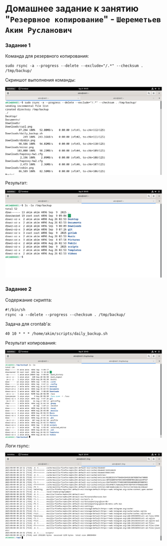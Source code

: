 # Домашнее задание к занятию "`Резервное копирование`" - `Шереметьев Аким Русланович`

### Задание 1

Команда для резервного копирования:

```
sudo rsync -a --progress --delete --exclude="/.*" --checksum . /tmp/backup/
```

Скриншот выполнения команды:

![Screen1](/img/hw11.png)

Результат:

![Screen2](/img/hw12.png)

### Задание 2

Содержание скрипта:
```
#!/bin/sh
rsync -a --delete --progress --checksum . /tmp/backup/
```

Задача для crontab'а:
```
40 10 * * * /home/akim/scripts/daily_backup.sh
```

Результат копирования:

![Screen3](/img/hw2.png)

Логи rsync:

![Screen4](/img/log.png)
